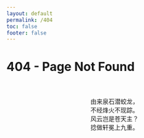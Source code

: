 ```yaml
---
layout: default
permalink: /404
toc: false
footer: false
---
```


# 404 - Page Not Found

<br>
<br>

<div align="center">
由来泉石潜蛟龙，<br>
不经烽火不现踪。<br>
风云岂是苍天主？<br>
捻做轩冕上九重。
</div>


